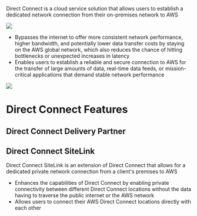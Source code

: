 Direct Connect is a cloud service solution that allows users to establish a dedicated network connection from their on-premises network to AWS

![](https://github.com/JonmarCorpuz/SecondBrain/blob/main/Assets/Screenshot%202024-04-22%20232230.png)

* Bypasses the internet to offer more consistent network performance, higher bandwidth, and potentially lower data transfer costs by staying on the AWS global network, which also reduces the chance of hitting bottlenecks or unexpected increases in latency
* Enables users to establish a reliable and secure connection to AWS for the transfer of large amounts of data, real-time data feeds, or mission-critical applications that demand stable network performance

![](https://github.com/JonmarCorpuz/SecondBrain/blob/main/Assets/Whitespace.png)

# Direct Connect Features

## Direct Connect Delivery Partner

## Direct Connect SiteLink

Direct Connect SiteLink is an extension of Direct Connect that allows for a dedicated private network connection from a client's premises to AWS

* Enhances the capabilities of Direct Connect by enabling private connectivity between different Direct Connect locations without the data having to traverse the public internet or the AWS network
* Allows users to connect their AWS Direct Connect locations directly with each other
